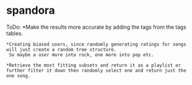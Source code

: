 # spandora
ToDo: 
    *Make the results more accurate by adding the tags from the tags tables. 
    
    *Creating biased users, since randomly generating ratings for songs will just create a random tree structure.
     So maybe a user more into rock, one more into pop etc.
    
    *Retrieve the most fitting subsets and return it as a playlist or further filter it down then randomly select one and return just the       one song.
